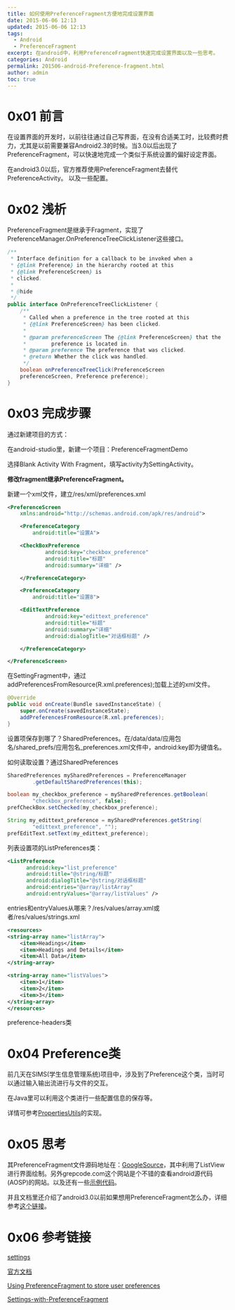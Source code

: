 ```yaml
---
title: 如何使用PreferenceFragment方便地完成设置界面
date: 2015-06-06 12:13
updated: 2015-06-06 12:13
tags: 
  - Android
  - PreferenceFragment
excerpt: 在android中，利用PreferenceFragment快速完成设置界面以及一些思考。
categories: Android
permalink: 201506-android-Preference-fragment.html
author: admin
toc: true
---
```


# 0x01 前言

在设置界面的开发时，以前往往通过自己写界面，在没有合适美工时，比较费时费力，尤其是以前需要兼容Android2.3的时候。当3.0以后出现了PreferenceFragment，可以快速地完成一个类似于系统设置的偏好设定界面。

在android3.0以后，官方推荐使用PreferenceFragment去替代PreferenceActivity。
以及一些配置。

# 0x02 浅析

PreferenceFragment是继承于Fragment，实现了PreferenceManager.OnPreferenceTreeClickListener这些接口。

```java
/**
 * Interface definition for a callback to be invoked when a
 * {@link Preference} in the hierarchy rooted at this 
 * {@link PreferenceScreen} is
 * clicked.
 *
 * @hide
 */
public interface OnPreferenceTreeClickListener {
    /**
     * Called when a preference in the tree rooted at this
     * {@link PreferenceScreen} has been clicked.
     * 
     * @param preferenceScreen The {@link PreferenceScreen} that the
     *        preference is located in.
     * @param preference The preference that was clicked.
     * @return Whether the click was handled.
     */
    boolean onPreferenceTreeClick(PreferenceScreen 
    preferenceScreen, Preference preference);
}
```

# 0x03 完成步骤

通过新建项目的方式：

在android-studio里，新建一个项目：PreferenceFragmentDemo

选择Blank Activity With Fragment，填写activity为SettingActivity。

**修改fragment继承PreferenceFragment。**

新建一个xml文件，建立/res/xml/preferences.xml

```xml
<PreferenceScreen
    xmlns:android="http://schemas.android.com/apk/res/android">

    <PreferenceCategory
        android:title="设置A">

    <CheckBoxPreference
            android:key="checkbox_preference"
            android:title="标题"
            android:summary="详细" />

    </PreferenceCategory>

    <PreferenceCategory
        android:title="设置B">

    <EditTextPreference
            android:key="edittext_preference"
            android:title="标题"
            android:summary="详细"
            android:dialogTitle="对话框标题" />

    </PreferenceCategory>

</PreferenceScreen>
```

在SettingFragment中，通过addPreferencesFromResource(R.xml.preferences);加载上述的xml文件。

```java
@Override
public void onCreate(Bundle savedInstanceState) {
    super.onCreate(savedInstanceState);
    addPreferencesFromResource(R.xml.preferences);
}
```

设置项保存到哪了？SharedPreferences。在/data/data/应用包名/shared_prefs/应用包名_preferences.xml文件中，android:key即为键值名。

如何读取设置？通过SharedPreferences

```java
SharedPreferences mySharedPreferences = PreferenceManager
        .getDefaultSharedPreferences(this);

boolean my_checkbox_preference = mySharedPreferences.getBoolean(
        "checkbox_preference", false);
prefCheckBox.setChecked(my_checkbox_preference);

String my_edittext_preference = mySharedPreferences.getString(
        "edittext_preference", "");
prefEditText.setText(my_edittext_preference);
```
列表设置项的ListPreferences类：

```xml
<ListPreference
      android:key="list_preference"
      android:title="@string/标题"
      android:dialogTitle="@string/对话框标题"
      android:entries="@array/listArray"
      android:entryValues="@array/listValues" />
```

entries和entryValues从哪来？/res/values/array.xml或者/res/values/strings.xml

```xml
<resources>
<string-array name="listArray">
    <item>Headings</item>
    <item>Headings and Details</item>
    <item>All Data</item>
</string-array>

<string-array name="listValues">
    <item>1</item>
    <item>2</item>
    <item>3</item>
</string-array>
</resources>
```
preference-headers类

# 0x04 Preference类
前几天在SIMS(学生信息管理系统)项目中，涉及到了Preference这个类，当时可以通过输入输出流进行与文件的交互。

在Java里可以利用这个类进行一些配置信息的保存等。

详情可参考[PropertiesUtils](https://github.com/DigDream/SIMS/blob/master/src/com/student/sb/utils/PropertiesUtils.java)的实现。

# 0x05 思考

其PreferenceFragment文件源码地址在：[GoogleSource](https://android.googlesource.com/platform/frameworks/base/+/master/core/java/android/preference/PreferenceFragment.java)，其中利用了ListView进行界面绘制。另外grepcode.com这个网站是个不错的查看android源代码(AOSP)的网站。以及还有一些[示例代码](http://www.programcreek.com/java-api-examples/index.php?api=android.preference.PreferenceFragment)。

并且文档里还介绍了android3.0以前如果想用PreferenceFragment怎么办，详细参考[这个链接](http://developer.android.com/guide/topics/ui/settings.html#BackCompatHeaders)。

[](源码分析)

# 0x06 参考链接

[settings](http://developer.android.com/guide/topics/ui/settings.html)

[官方文档](http://developer.android.com/reference/android/preference/PreferenceFragment.html)

[Using PreferenceFragment to store user preferences](http://www.cs.dartmouth.edu/~campbell/cs65/lecture12/lecture12.html)

[Settings-with-PreferenceFragment](https://github.com/codepath/android_guides/wiki/Settings-with-PreferenceFragment)